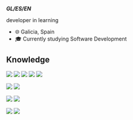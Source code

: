**_GL/ES/EN_**

developer in learning

- :globe_with_meridians: Galicia, Spain
- :mortar_board: Currently studying Software Development

## Knowledge

![](https://img.shields.io/badge/IDE-VS_Code-informational?style=flat&logo=visual-studio-code&logoColor=white&color=blueviolet)
![](https://img.shields.io/badge/Language-Javascript-informational?style=flat&logo=JavaScript&logoColor=white&color=blueviolet)
![](https://img.shields.io/badge/Language-HTML-informational?style=flat&logo=html5&logoColor=white&color=blueviolet)
![](https://img.shields.io/badge/Language-CSS-informational?style=flat&logo=css3&logoColor=white&color=blueviolet)
![](https://img.shields.io/badge/Language-Python-informational?style=flat&logo=python&logoColor=white&color=blueviolet)

![](https://img.shields.io/badge/IDE-Netbeans-informational?style=flat&logo=Apache-Netbeans-IDE&logoColor=white&color=blueviolet)
![](https://img.shields.io/badge/Language-Java-informational?style=flat&logo=Java&logoColor=white&color=blueviolet)

![](https://img.shields.io/badge/Platform-Arduino-informational?style=flat&logo=arduino&logoColor=white&color=blueviolet)
![](https://img.shields.io/badge/Platform-Raspberry_Pi-informational?style=flat&logo=Raspberry-Pi&logoColor=white&color=blueviolet)

![](https://img.shields.io/badge/OS-Linux-informational?style=flat&logo=linux&logoColor=white&color=blueviolet)
![](https://img.shields.io/badge/OS-Windows-informational?style=flat&logo=windows&logoColor=white&color=blueviolet)
